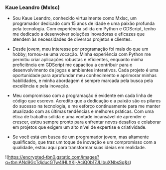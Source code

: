 ### Kaue Leandro (Mxlsc)

- Sou Kaue Leandro, conhecido virtualmente como Mxlsc, um programador dedicado com 15 anos de idade e uma paixão profunda pela tecnologia. Com experiência sólida em Python e GDScript, tenho me dedicado a desenvolver soluções inovadoras e eficazes que atendem às necessidades de diversos projetos e clientes.

- Desde jovem, meu interesse por programação foi mais do que um hobby; tornou-se uma vocação. Minha experiência com Python me permitiu criar aplicações robustas e eficientes, enquanto minha proficiência em GDScript me capacitou a contribuir para o desenvolvimento de jogos e ambientes interativos. Cada projeto é uma oportunidade para aprofundar meu conhecimento e aprimorar minhas habilidades, e minha abordagem é sempre marcada pela busca pela excelência e pela inovação.

- Meu compromisso com a programação é evidente em cada linha de código que escrevo. Acredito que a dedicação e a paixão são os pilares do sucesso na tecnologia, e me esforço continuamente para me manter atualizado com as últimas tendências e melhores práticas. Com uma ética de trabalho sólida e uma vontade incansável de aprender e crescer, estou sempre pronto para enfrentar novos desafios e colaborar em projetos que exigem um alto nível de expertise e criatividade.

- Se você está em busca de um programador jovem, mas altamente qualificado, que traz um toque de inovação e um compromisso com a qualidade, estou aqui para transformar suas ideias em realidade.

!(https://encrypted-tbn0.gstatic.com/images?q=tbn:ANd9GcTdjducGTw4lHLXKj-AciQ0b17JLIbuXNbsSg&s)
